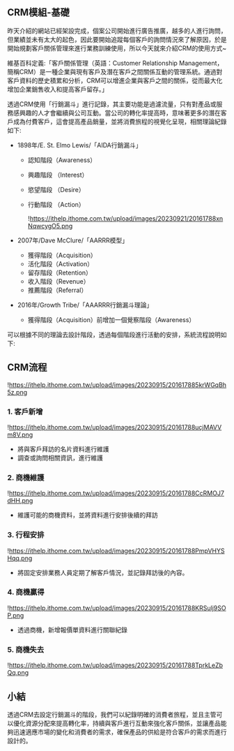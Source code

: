 ## CRM模組-基礎

昨天介紹的網站已經架設完成，個案公司開始進行廣告推廣，越多的人進行詢問，但業績並未有太大的起色，因此要開始追蹤每個客戶的詢問情況來了解原因，於是開始規劃客戶關係管理來進行業務訓練使用，所以今天就來介紹CRM的使用方式~

維基百科定義:「客戶關係管理（英語：Customer Relationship Management，簡稱CRM）是一種企業與現有客戶及潛在客戶之間關係互動的管理系統。通過對客戶資料的歷史積累和分析，CRM可以增進企業與客戶之間的關係，從而最大化增加企業銷售收入和提高客戶留存。」

透過CRM使用「行銷漏斗」進行記錄，其主要功能是過濾流量，只有對產品或服務感興趣的人才會繼續與公司互動。當公司的轉化率提高時，意味著更多的潛在客戶成為付費客戶，這會提高產品銷量，並將消費旅程的視覺化呈現，相關理論紀錄如下:

- 1898年/E. St. Elmo Lewis/「AIDA行銷漏斗」
    - 認知階段（Awareness）
    - 興趣階段 （Interest）
    - 慾望階段 （Desire）
    - 行動階段 （Action）
        
        !https://ithelp.ithome.com.tw/upload/images/20230921/20161788xnNqwcygO5.png
        
- 2007年/Dave McClure/「AARRR模型」
    - 獲得階段（Acquisition）
    - 活化階段（Activation）
    - 留存階段（Retention）
    - 收入階段（Revenue）
    - 推薦階段（Referral）
- 2016年/Growth Tribe/「AAARRR行銷漏斗理論」
    - 獲得階段（Acquisition）前增加一個覺察階段（Awareness）

可以根據不同的理論去設計階段，透過每個階段進行活動的安排，系統流程說明如下:

## CRM流程

!https://ithelp.ithome.com.tw/upload/images/20230915/201617885krWGqBh5z.png

### 1. 客戶新增

!https://ithelp.ithome.com.tw/upload/images/20230915/20161788ucjMAVVm8V.png

- 將與客戶拜訪的名片資料進行維護
- 調查或詢問相關資訊，進行維護

### 2. 商機維護

!https://ithelp.ithome.com.tw/upload/images/20230915/20161788CcRMOJ7dHH.png

- 維護可能的商機資料，並將資料進行安排後續的拜訪

### 3. 行程安排

!https://ithelp.ithome.com.tw/upload/images/20230915/20161788PmpVHYSHqq.png

- 將固定安排業務人員定期了解客戶情況，並記錄拜訪後的內容。

### 4. 商機贏得

!https://ithelp.ithome.com.tw/upload/images/20230915/20161788KRSulj9SOP.png

- 透過商機，新增報價單資料進行關聯紀錄

### 5. 商機失去

!https://ithelp.ithome.com.tw/upload/images/20230915/20161788TprkLeZbQq.png

## 小結

透過CRM去設定行銷漏斗的階段，我們可以紀錄明確的消費者旅程，並且主管可以優化資源分配來提高轉化率，持續與客戶進行互動來強化客戶關係，並讓產品能夠迅速適應市場的變化和消費者的需求，確保產品的供給是符合客戶的需求而進行設計的。
